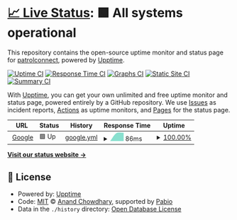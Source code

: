 # [📈 Live Status](https://patrolconnect.github.io/upptime): <!--live status--> **🟩 All systems operational**

This repository contains the open-source uptime monitor and status page for [patrolconnect](https://patrolconnect.github.io/upptime), powered by [Upptime](https://github.com/upptime/upptime).

[![Uptime CI](https://github.com/patrolconnect/upptime/workflows/Uptime%20CI/badge.svg)](https://github.com/patrolconnect/upptime/actions?query=workflow%3A%22Uptime+CI%22)
[![Response Time CI](https://github.com/patrolconnect/upptime/workflows/Response%20Time%20CI/badge.svg)](https://github.com/patrolconnect/upptime/actions?query=workflow%3A%22Response+Time+CI%22)
[![Graphs CI](https://github.com/patrolconnect/upptime/workflows/Graphs%20CI/badge.svg)](https://github.com/patrolconnect/upptime/actions?query=workflow%3A%22Graphs+CI%22)
[![Static Site CI](https://github.com/patrolconnect/upptime/workflows/Static%20Site%20CI/badge.svg)](https://github.com/patrolconnect/upptime/actions?query=workflow%3A%22Static+Site+CI%22)
[![Summary CI](https://github.com/patrolconnect/upptime/workflows/Summary%20CI/badge.svg)](https://github.com/patrolconnect/upptime/actions?query=workflow%3A%22Summary+CI%22)

With [Upptime](https://upptime.js.org), you can get your own unlimited and free uptime monitor and status page, powered entirely by a GitHub repository. We use [Issues](https://github.com/patrolconnect/upptime/issues) as incident reports, [Actions](https://github.com/patrolconnect/upptime/actions) as uptime monitors, and [Pages](https://patrolconnect.github.io/upptime) for the status page.

<!--start: status pages-->
<!-- This summary is generated by Upptime (https://github.com/upptime/upptime) -->
<!-- Do not edit this manually, your changes will be overwritten -->
<!-- prettier-ignore -->
| URL | Status | History | Response Time | Uptime |
| --- | ------ | ------- | ------------- | ------ |
| <img alt="" src="https://icons.duckduckgo.com/ip3/www.google.com.ico" height="13"> [Google](https://www.google.com) | 🟩 Up | [google.yml](https://github.com/patrolconnect/upptime/commits/HEAD/history/google.yml) | <details><summary><img alt="Response time graph" src="./graphs/google/response-time-week.png" height="20"> 86ms</summary><br><a href="https://patrolconnect.github.io/upptime/history/google"><img alt="Response time 86" src="https://img.shields.io/endpoint?url=https%3A%2F%2Fraw.githubusercontent.com%2Fpatrolconnect%2Fupptime%2FHEAD%2Fapi%2Fgoogle%2Fresponse-time.json"></a><br><a href="https://patrolconnect.github.io/upptime/history/google"><img alt="24-hour response time 86" src="https://img.shields.io/endpoint?url=https%3A%2F%2Fraw.githubusercontent.com%2Fpatrolconnect%2Fupptime%2FHEAD%2Fapi%2Fgoogle%2Fresponse-time-day.json"></a><br><a href="https://patrolconnect.github.io/upptime/history/google"><img alt="7-day response time 86" src="https://img.shields.io/endpoint?url=https%3A%2F%2Fraw.githubusercontent.com%2Fpatrolconnect%2Fupptime%2FHEAD%2Fapi%2Fgoogle%2Fresponse-time-week.json"></a><br><a href="https://patrolconnect.github.io/upptime/history/google"><img alt="30-day response time 86" src="https://img.shields.io/endpoint?url=https%3A%2F%2Fraw.githubusercontent.com%2Fpatrolconnect%2Fupptime%2FHEAD%2Fapi%2Fgoogle%2Fresponse-time-month.json"></a><br><a href="https://patrolconnect.github.io/upptime/history/google"><img alt="1-year response time 86" src="https://img.shields.io/endpoint?url=https%3A%2F%2Fraw.githubusercontent.com%2Fpatrolconnect%2Fupptime%2FHEAD%2Fapi%2Fgoogle%2Fresponse-time-year.json"></a></details> | <details><summary><a href="https://patrolconnect.github.io/upptime/history/google">100.00%</a></summary><a href="https://patrolconnect.github.io/upptime/history/google"><img alt="All-time uptime 100.00%" src="https://img.shields.io/endpoint?url=https%3A%2F%2Fraw.githubusercontent.com%2Fpatrolconnect%2Fupptime%2FHEAD%2Fapi%2Fgoogle%2Fuptime.json"></a><br><a href="https://patrolconnect.github.io/upptime/history/google"><img alt="24-hour uptime 100.00%" src="https://img.shields.io/endpoint?url=https%3A%2F%2Fraw.githubusercontent.com%2Fpatrolconnect%2Fupptime%2FHEAD%2Fapi%2Fgoogle%2Fuptime-day.json"></a><br><a href="https://patrolconnect.github.io/upptime/history/google"><img alt="7-day uptime 100.00%" src="https://img.shields.io/endpoint?url=https%3A%2F%2Fraw.githubusercontent.com%2Fpatrolconnect%2Fupptime%2FHEAD%2Fapi%2Fgoogle%2Fuptime-week.json"></a><br><a href="https://patrolconnect.github.io/upptime/history/google"><img alt="30-day uptime 100.00%" src="https://img.shields.io/endpoint?url=https%3A%2F%2Fraw.githubusercontent.com%2Fpatrolconnect%2Fupptime%2FHEAD%2Fapi%2Fgoogle%2Fuptime-month.json"></a><br><a href="https://patrolconnect.github.io/upptime/history/google"><img alt="1-year uptime 100.00%" src="https://img.shields.io/endpoint?url=https%3A%2F%2Fraw.githubusercontent.com%2Fpatrolconnect%2Fupptime%2FHEAD%2Fapi%2Fgoogle%2Fuptime-year.json"></a></details>

<!--end: status pages-->

[**Visit our status website →**](https://patrolconnect.github.io/upptime)

## 📄 License

- Powered by: [Upptime](https://github.com/upptime/upptime)
- Code: [MIT](./LICENSE) © [Anand Chowdhary](https://anandchowdhary.com), supported by [Pabio](https://pabio.com)
- Data in the `./history` directory: [Open Database License](https://opendatacommons.org/licenses/odbl/1-0/)
